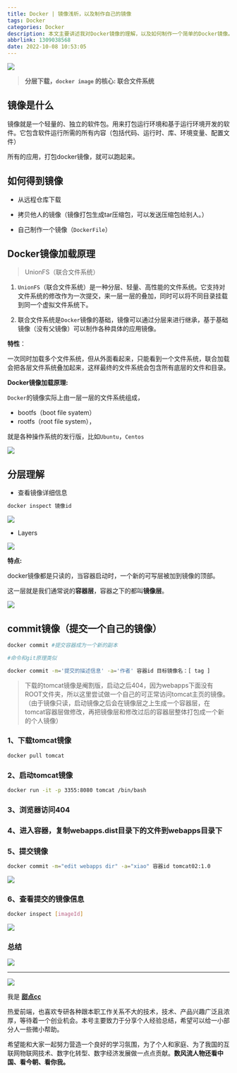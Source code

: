 ```yaml
---
title: Docker | 镜像浅析，以及制作自己的镜像
tags: Docker
categories: Docker
description: 本文主要讲述我对Docker镜像的理解，以及如何制作一个简单的Docker镜像。欢迎访问
abbrlink: 1309038568
date: 2022-10-08 10:53:05
---
```


![](https://pic1.imgdb.cn/item/6340e6a716f2c2beb102f10f.jpg)

> **分层下载，`docker image` 的核心: 联合文件系统**

## 镜像是什么

镜像就是一个轻量的、独立的软件包。用来打包运行环境和基于运行环境开发的软件。它包含软件运行所需的所有内容（包括代码、运行时、库、环境变量、配置文件）

所有的应用，打包docker镜像，就可以跑起来。

## 如何得到镜像

- 从远程仓库下载

- 拷贝他人的镜像（镜像打包生成tar压缩包，可以发送压缩包给别人。）

- 自己制作一个镜像（`DockerFile`）

## Docker镜像加载原理

> UnionFS（联合文件系统）

1. `UnionFS`（联合文件系统）是一种分层、轻量、高性能的文件系统。它支持对文件系统的修改作为一次提交，来一层一层的叠加，同时可以将不同目录挂载到同一个虚拟文件系统下。

2. 联合文件系统是`Docker`镜像的基础，镜像可以通过分层来进行继承，基于基础镜像（没有父镜像）可以制作各种具体的应用镜像。

**特性**：

一次同时加载多个文件系统，但从外面看起来，只能看到一个文件系统，联合加载会把各层文件系统叠加起来，这样最终的文件系统会包含所有底层的文件和目录。

**Docker镜像加载原理:**

`Docker`的镜像实际上由一层一层的文件系统组成，

- bootfs（boot file syatem）
- rootfs（root file system），

就是各种操作系统的发行版，比如`Ubuntu`，`Centos`

![](https://pic1.imgdb.cn/item/6340e6ba16f2c2beb1030bea.jpg)

## 分层理解

- 查看镜像详细信息

```bash
docker inspect 镜像id
```

![](https://pic1.imgdb.cn/item/6340e6ca16f2c2beb1032747.jpg)

- Layers

![](https://pic1.imgdb.cn/item/6340e6da16f2c2beb1033f2d.jpg)

**特点:**

docker镜像都是只读的，当容器启动时，一个新的可写层被加到镜像的顶部。

这一层就是我们通常说的**容器层**，容器之下的都叫**镜像层**。

![](https://pic1.imgdb.cn/item/6340e6e716f2c2beb1035598.jpg)

## commit镜像（提交一个自己的镜像）

```bash
docker commit #提交容器成为一个新的副本

#命令和git原理类似
```

```bash
docker commit -m='提交的描述信息' -a='作者' 容器id 目标镜像名：[ tag ]
```

> 下载的tomcat镜像是阉割版，启动之后404，因为webapps下面没有ROOT文件夹，所以这里尝试做一个自己的可正常访问tomcat主页的镜像。
> （由于镜像只读，启动镜像之后会在镜像层之上生成一个容器层，在tomcat容器层做修改，再把镜像层和修改过后的容器层整体打包成一个新的个人镜像）

<!-- 参考之前的docker部署tomcat文档[https://www.yuque.com/allblue-byynd/dtez1l/kgwtge](https://www.yuque.com/allblue-byynd/dtez1l/kgwtge) -->

### 1、下载tomcat镜像

```bash
docker pull tomcat
```

### 2、启动tomcat镜像

```bash
docker run -it -p 3355:8080 tomcat /bin/bash
```

### 3、浏览器访问404

### 4、进入容器，复制webapps.dist目录下的文件到webapps目录下

### 5、提交镜像

```bash
docker commit -m="edit webapps dir" -a="xiao" 容器id tomcat02:1.0
```

![](https://pic1.imgdb.cn/item/6340e70416f2c2beb1037f2e.jpg)

### 6、查看提交的镜像信息

```bash
docker inspect [imageId]
```

![](https://pic1.imgdb.cn/item/6340e74916f2c2beb103eac2.jpg)

### 总结

![](https://pic1.imgdb.cn/item/6340e75616f2c2beb10400ab.jpg)

---

![](https://cdn.jsdelivr.net/gh/all-smile/nav@1.0.7/static/images/wind_girl.webp)

我是 [**甜点cc**](https://blog.i-xiao.space/)

热爱前端，也喜欢专研各种跟本职工作关系不大的技术，技术、产品兴趣广泛且浓厚，等待着一个创业机会。本号主要致力于分享个人经验总结，希望可以给一小部分人一些微小帮助。

希望能和大家一起努力营造一个良好的学习氛围，为了个人和家庭、为了我国的互联网物联网技术、数字化转型、数字经济发展做一点点贡献。**数风流人物还看中国、看今朝、看你我。**
